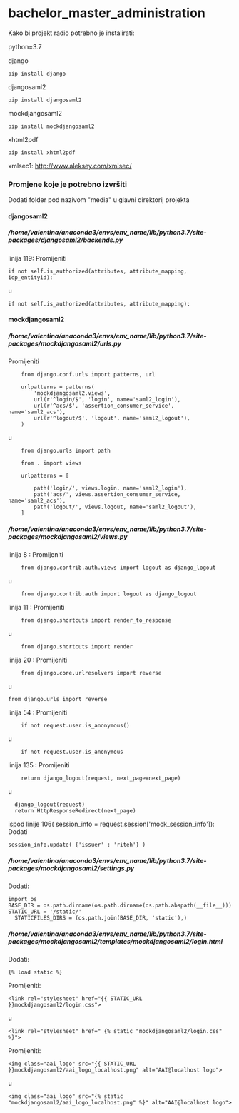 # bachelor_master_administration

Kako bi projekt radio potrebno je instalirati:

python=3.7

django

	pip install django

djangosaml2

	pip install djangosaml2

mockdjangosaml2

	pip install mockdjangosaml2

 xhtml2pdf
 
	pip install xhtml2pdf

xmlsec1: http://www.aleksey.com/xmlsec/
 
### Promjene koje je potrebno izvršiti

Dodati folder pod nazivom "media" u glavni direktorij projekta 

#### djangosaml2


##### /home/valentina/anaconda3/envs/env_name/lib/python3.7/site-packages/djangosaml2/backends.py 

linija 119: Promijeniti 

    if not self.is_authorized(attributes, attribute_mapping, idp_entityid):
 
 u
 
    if not self.is_authorized(attributes, attribute_mapping):
    
#### mockdjangosaml2

##### /home/valentina/anaconda3/envs/env_name/lib/python3.7/site-packages/mockdjangosaml2/urls.py 

Promijeniti

		from django.conf.urls import patterns, url

		urlpatterns = patterns(
			'mockdjangosaml2.views',
			url(r'^login/$', 'login', name='saml2_login'),
			url(r'^acs/$', 'assertion_consumer_service', name='saml2_acs'),
			url(r'^logout/$', 'logout', name='saml2_logout'),
		)

u

		from django.urls import path

		from . import views

		urlpatterns = [

		    path('login/', views.login, name='saml2_login'),
		    path('acs/', views.assertion_consumer_service, name='saml2_acs'),
		    path('logout/', views.logout, name='saml2_logout'),
		]

	
##### /home/valentina/anaconda3/envs/env_name/lib/python3.7/site-packages/mockdjangosaml2/views.py 
	
linija 8 : Promijeniti

		from django.contrib.auth.views import logout as django_logout
u

		from django.contrib.auth import logout as django_logout
	
linija 11 : Promijeniti

		from django.shortcuts import render_to_response
u

		from django.shortcuts import render
    
linija 20 : Promijeniti

		from django.core.urlresolvers import reverse
u

    from django.urls import reverse
    
linija 54 : Promijeniti

		if not request.user.is_anonymous()
u

		if not request.user.is_anonymous

linija 135 : Promijeniti

		return django_logout(request, next_page=next_page)
u

      django_logout(request)
      return HttpResponseRedirect(next_page)

ispod linije 106( session_info = request.session['mock_session_info']):  Dodati

    session_info.update( {'issuer' : 'riteh'} )

##### /home/valentina/anaconda3/envs/env_name/lib/python3.7/site-packages/mockdjangosaml2/settings.py

Dodati:

    import os
    BASE_DIR = os.path.dirname(os.path.dirname(os.path.abspath(__file__)))
    STATIC_URL = '/static/'
	  STATICFILES_DIRS = (os.path.join(BASE_DIR, 'static'),)

##### /home/valentina/anaconda3/envs/env_name/lib/python3.7/site-packages/mockdjangosaml2/templates/mockdjangosaml2/login.html
 
 Dodati:
 
    {% load static %}

 Promijeniti:
 
    <link rel="stylesheet" href="{{ STATIC_URL }}mockdjangosaml2/login.css">
 u
 
    <link rel="stylesheet" href=" {% static "mockdjangosaml2/login.css" %}">

  Promijeniti:
  
	<img class="aai_logo" src="{{ STATIC_URL }}mockdjangosaml2/aai_logo_localhost.png" alt="AAI@localhost logo">
u
  
    <img class="aai_logo" src="{% static "mockdjangosaml2/aai_logo_localhost.png" %}" alt="AAI@localhost logo">
	


